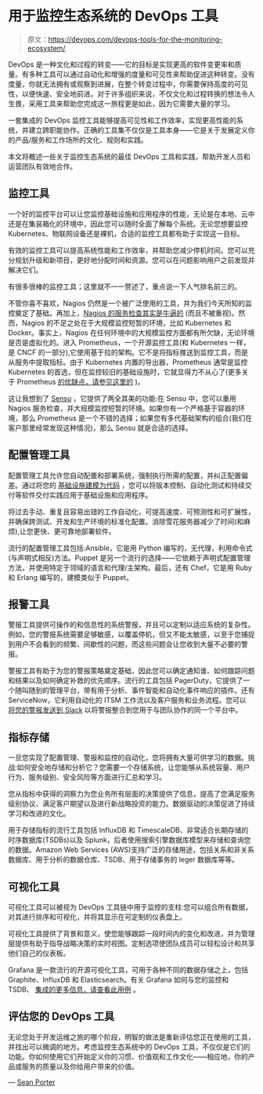 # 用于监控生态系统的 DevOps 工具

> 原文：<https://devops.com/devops-tools-for-the-monitoring-ecosystem/>

DevOps 是一种文化和过程的转变——它的目标是实现更高的软件变更率和质量。有多种工具可以通过自动化和增强的度量和可见性来帮助促进这种转变。没有度量，你就无法拥有或观察到进展，在整个转变过程中，你需要保持高度的可见性，以便快速、安全地前进。对于许多组织来说，不仅文化和过程转换的想法令人生畏，采用工具来帮助您完成这一旅程更是如此，因为它需要大量的学习。

一套集成的 DevOps 监控工具能够提高可见性和工作效率，实现更高性能的系统，并建立跨职能协作。正确的工具集不仅仅是工具本身——它是关于发展定义你的产品/服务和工作场所的文化、规则和实践。

本文将概述一些关于监控生态系统的最佳 DevOps 工具和实践，帮助开发人员和运营团队有效地合作。

## **监控工具**

一个好的监控平台可以让您监控基础设施和应用程序的性能，无论是在本地、云中还是在集装箱化的环境中，因此您可以随时全面了解每个系统。无论您想要监控 Kubernetes、物联网设备还是裸机，合适的监控工具都有助于实现这一目标。

有效的监控工具可以提高系统性能和工作效率，并帮助您减少停机时间。您可以充分规划升级和新项目，更好地分配时间和资源。您可以在问题影响用户之前发现并解决它们。

有很多很棒的监控工具；这里就不一一赘述了，重点说一下人气排名前三的。

不管你喜不喜欢，Nagios 仍然是一个被广泛使用的工具，并为我们今天所知的监控奠定了基础。再加上，[Nagios 的服务检查其实是牛逼的](https://blog.sensu.io/the-story-of-nagios-plugin-support-in-sensu) (而且不被重视)。然而，Nagios 的不足之处在于大规模监控短暂的环境，比如 Kubernetes 和 Docker。事实上，Nagios 在任何环境中的大规模监控方面都有所欠缺，无论环境是否是虚拟化的。进入 Prometheus，一个开源监控工具(和 Kubernetes 一样，是 CNCF 的一部分),它使用基于拉的架构。它不是将指标推送到监控工具，而是从服务中提取指标。由于 Kubernetes 内置的导出器，Prometheus 通常是监控 Kubernetes 的首选，但在监控较旧的基础设施时，它就显得力不从心了(更多关于 Prometheus [的优缺点，请参见这里的](https://blog.sensu.io/monitoring-kubernetes-docker-part-2-prometheus) )。

这让我想到了 [Sensu](https://sensu.io/) ，它提供了两全其美的功能:在 Sensu 中，您可以重用 Nagios 服务检查，并大规模监控短暂的环境。如果你有一个严格基于容器的环境，那么 Prometheus 是一个不错的选择；如果您有多代基础架构的组合(我们在客户那里经常发现这种情况)，那么 Sensu 就是合适的选择。

## **配置管理工具**

配置管理工具允许您自动配置和部署系统，强制执行所需的配置，并纠正配置偏差。通过将您的 [基础设施建模为代码](https://blog.sensu.io/infrastructure-as-code-testing-and-monitoring) ，您可以将版本控制、自动化测试和持续交付等软件交付实践应用于基础设施和应用程序。

将过去手动、重复且容易出错的工作自动化，可提高速度、可预测性和可扩展性，并确保跨测试、开发和生产环境的标准化配置。消除雪花服务器减少了时间(和麻烦),让您更快、更可靠地部署软件。

流行的配置管理工具包括:Ansible，它是用 Python 编写的，无代理，利用命令式(与声明式相反)方法。Puppet 是另一个流行的选择——它依赖于声明式配置管理方法，并使用特定于领域的语言和代理/主架构。最后，还有 Chef，它是用 Ruby 和 Erlang 编写的，建模类似于 Puppet。

## **报警工具**

警报工具提供可操作的和信息性的系统警报，并且可以定制以适应系统的复杂性。例如，您的警报系统需要足够敏感，以覆盖停机，但又不能太敏感，以至于您捕捉到用户不会看到的频繁、间歇性的问题，而这些问题会让您收到大量不必要的警报。

警报工具有助于为您的警报策略奠定基础，因此您可以确定通知谁、如何跟踪问题和结果以及如何确定补救的优先顺序。流行的工具包括 PagerDuty，它提供了一个随叫随到的管理平台，带有用于分析、事件智能和自动化事件响应的插件。还有 ServiceNow，它利用自动化的 ITSM 工作流以及客户服务和业务流程。您可以 [将您的警报发送到 Slack](https://docs.sensu.io/sensu-go/latest/guides/send-slack-alerts/) 以将警报整合到您用于与团队协作的同一个平台中。

## **指标存储**

一旦您实现了配置管理、警报和监控的自动化，您将拥有大量可供学习的数据。挑战:如何安全地存储和分析它？您需要一个存储系统，让您能够从系统容量、用户行为、服务级别、安全风险等方面进行汇总和学习。

您从指标中获得的洞察力为您业务所有层面的决策提供了信息，提高了您满足服务级别协议、满足客户期望以及进行新战略投资的能力。数据驱动的决策促进了持续学习和改进的文化。

用于存储指标的流行工具包括 InfluxDB 和 TimescaleDB、非常适合长期存储的时序数据库(TSDBs)以及 Splunk，后者使用搜索引擎数据库模型来存储和查询您的数据。Amazon Web Services (AWS)支持广泛的存储用途，包括关系和非关系数据库、用于分析的数据仓库、TSDB、用于存储事务的 leger 数据库等等。

## **可视化工具**

可视化工具可以被视为 DevOps 工具链中用于监控的支柱:您可以组合所有数据，对其进行排序和可视化，并将其显示在可定制的仪表盘上。

可视化工具提供了背景和意义，使您能够跟踪一段时间内的变化和改进，并为管理层提供有助于指导战略决策的实时视图。定制选项使团队成员可以轻松设计和共享他们自己的仪表板。

Grafana 是一款流行的开源可视化工具，可用于各种不同的数据存储之上，包括 Graphite、InfluxDB 和 Elasticsearch。有关 Grafana 如何与您的监控和 TSDB、 [集成的更多信息，请查看此用例](https://blog.sensu.io/how-to-measure-every-api-call-in-your-go-app) 。

## **评估您的 DevOps 工具**

无论您处于开发运维之旅的哪个阶段，明智的做法是重新评估您正在使用的工具，并找出可以微调的地方。考虑监控生态系统中的 DevOps 工具，不仅仅是它们的功能。你如何使用它们开始定义你的习惯、价值观和工作文化——相应地，你的产品或服务的质量以及你给用户带来的价值。

— [Sean Porter](https://devops.com/author/sean-porter/)